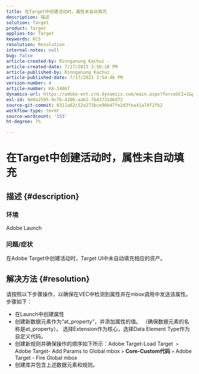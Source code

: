 ```yaml
---
title: 在Target中创建活动时，属性未自动填充
description: 描述
solution: Target
product: Target
applies-to: Target
keywords: KCS
resolution: Resolution
internal-notes: null
bug: false
article-created-by: Rinnganung Kachui .
article-created-date: 7/17/2023 3:50:18 PM
article-published-by: Rinnganung Kachui .
article-published-date: 7/17/2023 3:54:46 PM
version-number: 4
article-number: KA-14067
dynamics-url: https://adobe-ent.crm.dynamics.com/main.aspx?forceUCI=1&pagetype=entityrecord&etn=knowledgearticle&id=342d78a0-b924-ee11-9cbd-6045bd006b4b
exl-id: 9e0a2595-9c7b-4206-aab2-7b43731d6d72
source-git-commit: 0311a02c52a273bce96b47fe2d3fea41a74f2fb2
workflow-type: tm+mt
source-wordcount: '153'
ht-degree: 7%

---
```


# 在Target中创建活动时，属性未自动填充

## 描述 {#description}




### 环境



Adobe Launch



### 问题/症状



在Adobe Target中创建活动时，Target UI中未自动填充相应的资产。


## 解决方法 {#resolution}


请按照以下步骤操作，以确保在VEC中检测到属性并在mbox调用中发送该属性。 步骤如下：

- 在Launch中创建属性
- 创建新数据元素作为“at_property”，并添加属性的值。 （确保数据元素的名称是at_property）。 选择Extension作为核心，选择Data Element Type作为自定义代码。
- 创建新规则并确保操作的顺序如下所示：Adobe Target-Load Target  `>`   Adobe Target- Add Params to Global mbox `>`  <b>Core-Custom代码</b> `>`  Adobe Target - Fire Global mbox
- 创建库并包含上述数据元素和规则。
